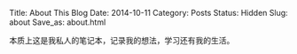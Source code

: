 Title: About This Blog
Date: 2014-10-11
Category: Posts
Status: Hidden
Slug: about
Save_as: about.html
<!--
This is my personal blog.I am a software engineer, an athlete and a big fan of Chinese famous star<a href="http://www.awc618.com/?r=54447d0f8af75">Andy Lau</a>. When I was a student at <a href="http://www.sdu.edu.cn/">Shandong University</a>,my major was Software Engineering. But I am not good at it ,especially Algorithm, math seems to be a nightmare for me all the time.
You can find me on <a href="https://www.facebook.com/synckey">Facebook</a> or Twitter <a href="https://twitter.com/synckey1990">@synckey1990</a>.-->
<!--
这是我的个人主页，事实上是一个无证程序员。我是一个偏执狂，也是刘德华的脑残粉。我喜欢运动，但是在帝都的雾霾下，跑步似乎很奢侈，
       于是游泳成为唯一的运动方式。我很想叫自己运动员，也自信自己可以靠杀猪谋生。
-->

本质上这是我私人的笔记本，记录我的想法，学习还有我的生活。


